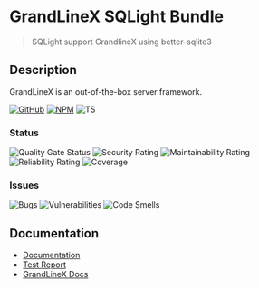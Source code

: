 # GrandLineX SQLight Bundle

> SQLight support GrandlineX using  better-sqlite3

## Description

GrandLineX is an out-of-the-box server framework.


[![GitHub](https://badge.fury.io/gh/grandlinex%2Fbundle-sqlight.svg)](https://github.com/GrandlineX/bundle-sqlight)
[![NPM](https://img.shields.io/static/v1?label=NPM&message=Package&color=red&logo=NPM)](https://www.npmjs.com/package/@grandlinex/bundle-sqlight)
![TS](https://img.shields.io/static/v1?label=Language&message=TypeScript&color=blue&logo=TypeScript)


### Status
![Quality Gate Status](https://pop.echo4.eu/api/project_badges/measure?project=GrandLineX-Bundle-SQLight&metric=alert_status)
![Security Rating](https://pop.echo4.eu/api/project_badges/measure?project=GrandLineX-Bundle-SQLight&metric=security_rating)
![Maintainability Rating](https://pop.echo4.eu/api/project_badges/measure?project=GrandLineX-Bundle-SQLight&metric=sqale_rating)
![Reliability Rating](https://pop.echo4.eu/api/project_badges/measure?project=GrandLineX-Bundle-SQLight&metric=reliability_rating)
![Coverage](https://pop.echo4.eu/api/project_badges/measure?project=GrandLineX-Bundle-SQLight&metric=coverage)

### Issues
![Bugs](https://pop.echo4.eu/api/project_badges/measure?project=GrandLineX-Bundle-SQLight&metric=bugs)
![Vulnerabilities](https://pop.echo4.eu/api/project_badges/measure?project=GrandLineX-Bundle-SQLight&metric=vulnerabilities)
![Code Smells](https://pop.echo4.eu/api/project_badges/measure?project=GrandLineX-Bundle-SQLight&metric=code_smells)


## Documentation
- [Documentation](https://grandlinex.github.io/bundle-sqlight/)
- [Test Report](https://grandlinex.github.io/bundle-sqlight/coverage)
- [GrandLineX Docs](https://grandlinex.github.io/docs/)
